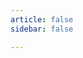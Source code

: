 ```yaml
---
article: false
sidebar: false

---
```

<br>

<div v-for="(letter,index) in letters">
    <Paper
        :title="letter.title"
        :time="letter.time"
        :main="letter.main"
        :imgUrls="letter.imgUrls"
    />
</div>

<script setup>
const letters=[
    {
        title:"Title",
        time:"2025-3-8",
        author:"yama",
        main:[
            "在 Vue.js 中，可以使用 v-for 指令结合排序函数来对数据进行排序并渲染。以下是一个简单的示例，展示如何根据 age 属性对数据进行排序。",
            '【vue】v-for按照字段自定义排序_vue v-for 排序-CSDN博客2021年9月27日 · v-for一个数组，按照数组里面的orderNumber字段进行排序。 解决：关键代码如下 <mputedmputed:{ sort:function(){ return ',
            'Test Para 3 hhh'
        ],
        imgUrls:['https://yamapicgo.oss-cn-nanjing.aliyuncs.com/picgoImage/a896b7a20c9d8a4cee12998faead9a9.jpg',
            'https://yamapicgo.oss-cn-nanjing.aliyuncs.com/picgoImage/a896b7a20c9d8a4cee12998faead9a9.jpg',
            'https://yamapicgo.oss-cn-nanjing.aliyuncs.com/picgoImage/image-20250305090935185.png',
            'https://yamapicgo.oss-cn-nanjing.aliyuncs.com/picgoImage/image-20250305090935185.png'
        ]
    },

]

</script>